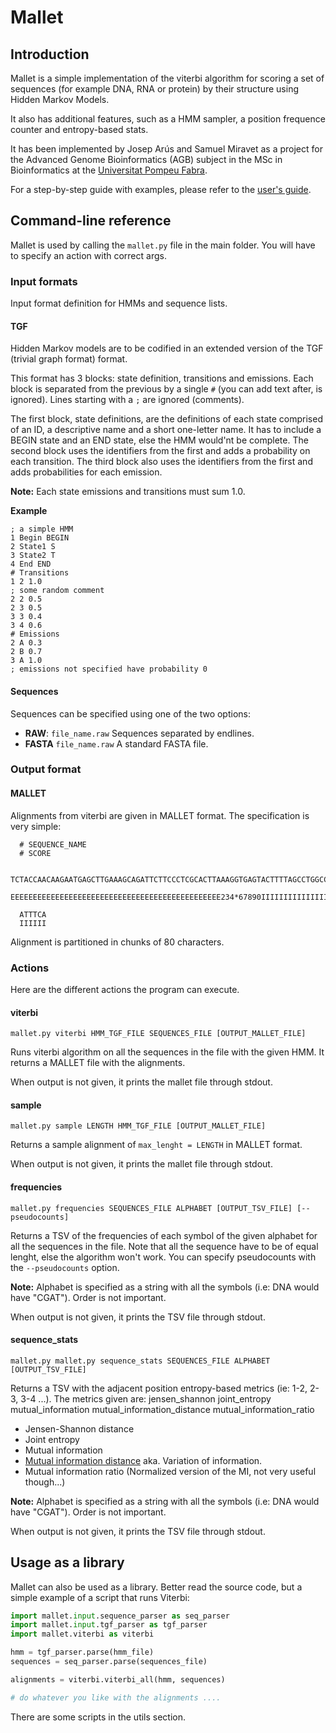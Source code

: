 # Mallet

## Introduction

Mallet is a simple implementation of the viterbi algorithm for scoring a set of sequences (for example DNA, RNA or protein) by their structure using Hidden Markov Models.

It also has additional features, such as a HMM sampler, a position frequence counter and entropy-based stats.

It has been implemented by Josep Arús and Samuel Miravet as a project for the Advanced Genome Bioinformatics (AGB) subject in the MSc in Bioinformatics at the [Universitat Pompeu Fabra](http://www.upf.edu).

For a step-by-step guide with examples, please refer to the [user's guide](https://github.com/undeadpixel/mallet/wiki).

## Command-line reference

Mallet is used by calling the `mallet.py` file in the main folder. You will have to specify an action with correct args.

### Input formats

Input format definition for HMMs and sequence lists.

#### TGF

Hidden Markov models are to be codified in an extended version of the TGF (trivial graph format) format.

This format has 3 blocks: state definition, transitions and emissions.
Each block is separated from the previous by a single `#` (you can add text after, is ignored).
Lines starting with a `;` are ignored (comments).

The first block, state definitions, are the definitions of each state comprised of an ID, a descriptive name and a short one-letter name. It has to include a BEGIN state and an END state, else the HMM would'nt be complete.
The second block uses the identifiers from the first and adds a probability on each transition.
The third block also uses the identifiers from the first and adds probabilities for each emission.

**Note:** Each state emissions and transitions must sum 1.0.

**Example**

    ; a simple HMM
    1 Begin BEGIN
    2 State1 S
    3 State2 T
    4 End END
    # Transitions
    1 2 1.0
    ; some random comment
    2 2 0.5
    2 3 0.5
    3 3 0.4
    3 4 0.6
    # Emissions
    2 A 0.3
    2 B 0.7
    3 A 1.0
    ; emissions not specified have probability 0

#### Sequences

Sequences can be specified using one of the two options:

* **RAW**: `file_name.raw` Sequences separated by endlines.
* **FASTA** `file_name.raw` A standard FASTA file.

### Output format

#### MALLET

Alignments from viterbi are given in MALLET format. The specification is very simple:

      # SEQUENCE_NAME
      # SCORE
      
      TCTACCAACAAGAATGAGCTTGAAAGCAGATTCTTCCCTCGCACTTAAAGGTGAGTACTTTTAGCCTGGCCAACACCTTC
      EEEEEEEEEEEEEEEEEEEEEEEEEEEEEEEEEEEEEEEEEEEEEEE234*67890IIIIIIIIIIIIIIIIIIIIIIII
      
      ATTTCA
      IIIIII

Alignment is partitioned in chunks of 80 characters.

### Actions

Here are the different actions the program can execute.

#### viterbi

    mallet.py viterbi HMM_TGF_FILE SEQUENCES_FILE [OUTPUT_MALLET_FILE]

Runs viterbi algorithm on all the sequences in the file with the given HMM. It returns a MALLET file with the alignments.

When output is not given, it prints the mallet file through stdout.

#### sample

    mallet.py sample LENGTH HMM_TGF_FILE [OUTPUT_MALLET_FILE]

Returns a sample alignment of `max_lenght = LENGTH` in MALLET format.

When output is not given, it prints the mallet file through stdout.

#### frequencies

    mallet.py frequencies SEQUENCES_FILE ALPHABET [OUTPUT_TSV_FILE] [--pseudocounts]

Returns a TSV of the frequencies of each symbol of the given alphabet for all the sequences in the file. Note that all the sequence have to be of equal lenght, else the algorithm won't work. You can specify pseudocounts with the `--pseudocounts` option.

**Note:** Alphabet is specified as a string with all the symbols (i.e: DNA would have "CGAT"). Order is not important.

When output is not given, it prints the TSV file through stdout.

#### sequence_stats

    mallet.py mallet.py sequence_stats SEQUENCES_FILE ALPHABET [OUTPUT_TSV_FILE]

Returns a TSV with the adjacent position entropy-based metrics (ie: 1-2, 2-3, 3-4 ...). The metrics given are:
jensen_shannon	joint_entropy	mutual_information	mutual_information_distance	mutual_information_ratio
* Jensen-Shannon distance
* Joint entropy
* Mutual information
* [Mutual information distance](http://en.wikipedia.org/wiki/Mutual_information#Metric) aka. Variation of information.
* Mutual information ratio (Normalized version of the MI, not very useful though...)

**Note:** Alphabet is specified as a string with all the symbols (i.e: DNA would have "CGAT"). Order is not important.

When output is not given, it prints the TSV file through stdout.

## Usage as a library

Mallet can also be used as a library. Better read the source code, but a simple example of a script that runs Viterbi:

``` python
import mallet.input.sequence_parser as seq_parser
import mallet.input.tgf_parser as tgf_parser
import mallet.viterbi as viterbi

hmm = tgf_parser.parse(hmm_file)
sequences = seq_parser.parse(sequences_file)

alignments = viterbi.viterbi_all(hmm, sequences)

# do whatever you like with the alignments ....
```

There are some scripts in the utils section.
